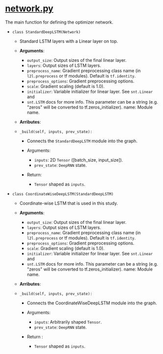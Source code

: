 # [network.py](https://github.com/Shen-Lab/LOIS/blob/master/src/network.py)

The main function for defining the optimizer network.

* `class StandardDeepLSTM(Network)`

	- Standard LSTM layers with a Linear layer on top.
	- **Arguments**:
		- `output_size`: Output sizes of the final linear layer.
		- `layers`: Output sizes of LSTM layers.
		- `preprocess_name`: Gradient preprocessing class name (in `l2l.preprocess` or
		tf modules). Default is `tf.identity`.
		- `preprocess_options`: Gradient preprocessing options.
		- `scale`: Gradient scaling (default is 1.0).
		- `initializer`: Variable initializer for linear layer. See `snt.Linear` and
		- `snt.LSTM` docs for more info. This parameter can be a string (e.g.
		"zeros" will be converted to tf.zeros_initializer).
		name: Module name.

	- **Arributes**:
	- `_build(self, inputs, prev_state):`

		- Connects the `StandardDeepLSTM` module into the graph.

		- Arguments:
			- `inputs`: 2D `Tensor` ([batch_size, input_size]).
			- `prev_state`: `DeepRNN` state.

		- Return:
			- `Tensor` shaped as `inputs`.

* `class CoordinateWiseDeepLSTM(StandardDeepLSTM)`
	- Coordinate-wise LSTM that is used in this study.

	- **Arguments**:
		- `output_size`: Output sizes of the final linear layer.
		- `layers`: Output sizes of LSTM layers.
		- `preprocess_name`: Gradient preprocessing class name (in `l2l.preprocess` or
		tf modules). Default is `tf.identity`.
		- `preprocess_options`: Gradient preprocessing options.
		- `scale`: Gradient scaling (default is 1.0).
		- `initializer`: Variable initializer for linear layer. See `snt.Linear` and
		- `snt.LSTM` docs for more info. This parameter can be a string (e.g.
		"zeros" will be converted to tf.zeros_initializer).
		name: Module name.

	- **Arributes**:
	- `_build(self, inputs, prev_state):`

		- Connects the CoordinateWiseDeepLSTM module into the graph.

		- Arguments:
			- `inputs`: Arbitrarily shaped `Tensor`.
			- `prev_state`: `DeepRNN` state.

		- Return :
			- `Tensor` shaped as `inputs`.